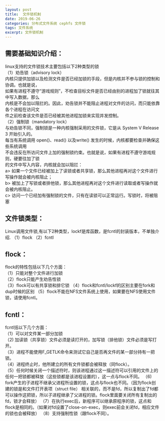 ```yaml
---
layout: post
title:  文件锁机制
date: 2019-06-26
categories: 分布式文件系统 cephfs 文件锁
tags: 文件系统
excerpt: 文件锁机制
---
```


需要基础知识介绍：   
---
linux支持的文件锁技术主要包括以下2种类型的锁    
（1）劝告锁（advisory lock）    
     内核只提供加锁以及检测文件是否已经加锁的手段，但是内核并不参与锁的控制和协调。也就是说，   
     如果有进程不遵守“游戏规则”，不检查目标文件是否已经由别的进程加了锁就往其中写入数据，那么   
     内核是不会加以阻拦的。因此，劝告锁并不能阻止进程对文件的访问，而只能依靠各个进程在访问文   
     件之前检查该文件是否已经被其他进程加锁来实现并发控制。   
（2）强制锁（mandatory lock）    
     与劝告锁不同，强制锁是一种内核强制采用的文件锁，它是从 System V Release 3 开始引入的。   
     每当有系统调用 open()、read() 以及write() 发生的时候，内核都要检查并确保这些系统调用   
     不会违反在所访问文件上加的强制锁约束。也就是说，如果有进程不遵守游戏规则，硬要往加了锁   
     的文件中写入内容，内核就会加以阻拦：   
     a> 如果一个文件已经被加上了读锁或者共享锁，那么其他进程再对这个文件进行写操作就会被内核阻止；    
     b> 被加上了写锁或者排他锁，那么其他进程再对这个文件进行读取或者写操作就会被内核阻止。    
     c> 访问一个已经加有强制锁的文件，只有在读锁可以正常运行。写锁时，将被阻塞

文件锁类型：
---
Linux调用文件锁,有以下2种类型，lockf是库函数，是fcntl的封装版本，不单独介绍.
（1）flock
（2）fcntl


flock：
---
flock的特性包括以下几个方面：  
（1）只能对整个文件进行加锁   
（2）flock只能产生劝告性锁   
（3）flock可以有共享锁和排它锁
（4）flock和fcntl/lockf的区别主要在fork和dup时候的区别
（5）flock不能在NFS文件系统上使用，如果要在NFS使用文件锁，请使用fcntl。

fcntl：
---
fcntl括以下几个方面：   
（1）可以对文件某一部分加锁    
（2) 加读锁（共享锁）文件必须是读打开的，加写锁（排他锁）文件必须是写打开。      
（3）进程不能使用F_GETLK命令来测试它自己是否再文件的某一部分持有一把锁。   
（4）进程终止时，他所建立的所有文件锁都会被释放（同flock）。     
（5）任何时候关闭一个描述符时，则该进程通过这一描述符可以引用的文件上的任何一把锁都被释放（这些锁都是该进程设置的），这一点与flock不同。 
（6) fork产生的子进程不继承父进程所设置的锁，这点与flock也不同。（因为flock创建的锁是和文件打开表项（struct file）
     相关联的，而不是fd，所以复制出了fd都可以操作这把锁，所以子进程继承了父进程的锁。flock里面要关闭所有复制出的fd，锁才会释放）
（7）在执行exec后，新程序可以继承原程序的锁，这点和flock是相同的。（如果对fd设置了close-on-exec，则exec前会关闭fd，相应文件的锁也会被释放）
（8）支持强制性锁（跟flock不同）。

